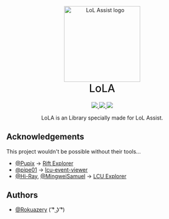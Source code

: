 <p align="center" style="margin-bottom: 0px !important;">
  <img width="200" src="https://user-images.githubusercontent.com/48817307/172007805-112e094e-006f-4048-8027-bd96e1e4b6e2.png" alt="LoL Assist logo" align="center">
</p>
<h1 align="center" style="margin-top: 0px; font-weight: 500;">LoLA</h1>

<div align="center">
<a href="https://github.com/Rokuazery/LoL-Assist/stargazers">
  <img src="https://img.shields.io/github/stars/rokuazery/lol-assist?color=yellow&label=Stars&logo=github&style=for-the-badge">
</a>

<a href="https://github.com/Rokuazery/LoL-Assist/network/members">
  <img src="https://img.shields.io/github/forks/rokuazery/lol-assist?color=blue&logo=github&style=for-the-badge">
</a>

<a href="https://github.com/Rokuazery/LoL-Assist/blob/master/LICENSE.md">
  <img src="https://img.shields.io/badge/license-GPL--3.0-red?style=for-the-badge&logo=appveyor">
</a>
</div>

<p align="center" styles="word-wrap: break-word;">LoLA is an Library specially made for LoL Assist.</p>

## Acknowledgements
This project wouldn't be possible without their tools...
 - [@Pupix](https://github.com/Pupix) -> [Rift Explorer](https://github.com/Pupix/rift-explorer)
 - [@pipe01](https://github.com/pipe01) -> [lcu-event-viewer](https://github.com/pipe01/lcu-event-viewer)
 - [@Hi-Ray](https://github.com/Hi-Ray), [@MingweiSamuel](https://github.com/MingweiSamuel) -> [LCU Explorer](https://github.com/HextechDocs/lcu-explorer)

## Authors
- [@Rokuazery](https://www.youtube.com/watch?v=dQw4w9WgXcQ) ( ͡° ͜ʖ ͡°)
